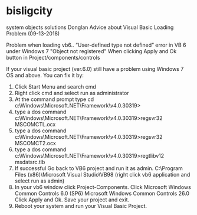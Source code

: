 # bisligcity
system objects solutions
Donglan Advice about Visual Basic Loading Problem (09-13-2018)

Problem when loading vb6..
“User-defined type not defined” error in VB 6 under Windows 7
"Object not registered" When clicking Apply and Ok button in Project/components/controls

If your visual basic project (ver.6.0) still have a problem using Windows 7 OS and above. You can fix it by:

1. Click Start Menu and search cmd 
2. Right click cmd and select run as administrator
3. At the command prompt type cd c:\Windows\Microsoft.NET\Framework\v4.0.30319>
4. type a dos command c:\Windows\Microsoft.NET\Framework\v4.0.30319>regsvr32 MSCOMCTL.ocx
5. type a dos command c:\Windows\Microsoft.NET\Framework\v4.0.30319>regsvr32 MSCOMCT2.ocx
6. type a dos command c:\Windows\Microsoft.NET\Framework\v4.0.30319>regtlibv12 msdatsrc.tlb
6. If successful Go back to VB6 project and run it as admin. C:\Program Files (x86)\Microsoft Visual Studio\VB98 (right click vb6 application and select run as admin)
7. In your vb6 window click Project-Components. 
Click Microsoft Windows Common Controls 6.0 (SP6)
Microsoft Windows Common Controls 26.0
Click Apply and Ok. Save your project and exit.
8. Reboot your system and run your Visual Basic Project.
